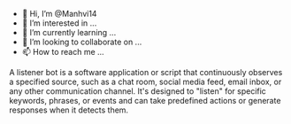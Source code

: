 - 👋 Hi, I’m @Manhvi14
- 👀 I’m interested in ...
- 🌱 I’m currently learning ...
- 💞️ I’m looking to collaborate on ...
- 📫 How to reach me ...

A listener bot is a software application or script that continuously observes a specified source, such as a chat room, social media feed, email inbox, or any other communication channel. It's designed to "listen" for specific keywords, phrases, or events and can take predefined actions or generate responses when it detects them.
